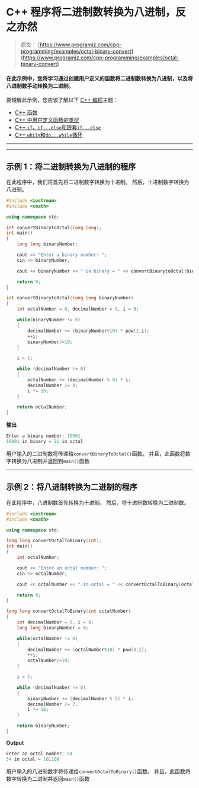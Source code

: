 # C++ 程序将二进制数转换为八进制，反之亦然

> 原文： [https://www.programiz.com/cpp-programming/examples/octal-binary-convert](https://www.programiz.com/cpp-programming/examples/octal-binary-convert)

#### 在此示例中，您将学习通过创建用户定义的函数将二进制数转换为八进制，以及将八进制数手动转换为二进制。

要理解此示例，您应该了解以下 [C++ 编程](/cpp-programming "C++ tutorial")主题：

*   [C++ 函数](/cpp-programming/function)
*   [C++ 中用户定义函数的类型](/cpp-programming/user-defined-function-types)
*   [C++ `if`，`if...else`和嵌套`if...else`](/cpp-programming/if-else)
*   [C++ `while`和`do...while`循环](/cpp-programming/do-while-loop)

* * *

* * *

## 示例 1：将二进制转换为八进制的程序

在此程序中，我们将首先将二进制数字转换为十进制。 然后，十进制数字转换为八进制。

```cpp
#include <iostream>
#include <cmath>

using namespace std;

int convertBinarytoOctal(long long);
int main()
{
    long long binaryNumber;

    cout << "Enter a binary number: ";
    cin >> binaryNumber;

    cout << binaryNumber << " in binary = " << convertBinarytoOctal(binaryNumber) << " in octal ";

    return 0;
}

int convertBinarytoOctal(long long binaryNumber)
{
    int octalNumber = 0, decimalNumber = 0, i = 0;

    while(binaryNumber != 0)
    {
        decimalNumber += (binaryNumber%10) * pow(2,i);
        ++i;
        binaryNumber/=10;
    }

    i = 1;

    while (decimalNumber != 0)
    {
        octalNumber += (decimalNumber % 8) * i;
        decimalNumber /= 8;
        i *= 10;
    }

    return octalNumber;
} 
```

**输出**

```cpp
Enter a binary number: 10001
10001 in binary = 21 in octal
```

用户输入的二进制数将传递给`convertBinaryToOctal()`函数。 并且，此函数将数字转换为八进制并返回到`main()`函数

* * *

## 示例 2：将八进制转换为二进制的程序

在此程序中，八进制数首先转换为十进制。 然后，将十进制数转换为二进制数。

```cpp
#include <iostream>
#include <cmath>

using namespace std;

long long convertOctalToBinary(int);
int main()
{
    int octalNumber;

    cout << "Enter an octal number: ";
    cin >> octalNumber;

    cout << octalNumber << " in octal = " << convertOctalToBinary(octalNumber) << "in binary";

    return 0;
}

long long convertOctalToBinary(int octalNumber)
{
    int decimalNumber = 0, i = 0;
    long long binaryNumber = 0;

    while(octalNumber != 0)
    {
        decimalNumber += (octalNumber%10) * pow(8,i);
        ++i;
        octalNumber/=10;
    }

    i = 1;

    while (decimalNumber != 0)
    {
        binaryNumber += (decimalNumber % 2) * i;
        decimalNumber /= 2;
        i *= 10;
    }

    return binaryNumber;
} 
```

**Output**

```cpp
Enter an octal number: 54
54 in octal = 101100 
```

用户输入的八进制数字将传递给`convertOctalToBinary()`函数。 并且，此函数将数字转换为二进制并返回`main()`函数